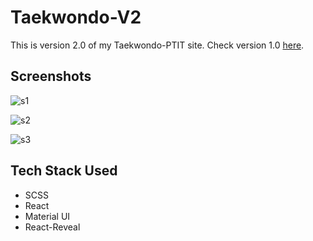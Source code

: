 # Taekwondo-V2
This is version 2.0 of my Taekwondo-PTIT site. Check version 1.0 [here](https://github.com/thanhcongbui97/taekwondo).

## Screenshots

![s1](https://user-images.githubusercontent.com/60403638/98486503-9e5d4d00-2243-11eb-96ab-e5f284300206.jpg)



![s2](https://user-images.githubusercontent.com/60403638/98486508-a3220100-2243-11eb-8380-5f9ec574a797.jpg)



![s3](https://user-images.githubusercontent.com/60403638/98486510-a5845b00-2243-11eb-9223-097d637d8fde.jpg)


## Tech Stack Used

* SCSS
* React
* Material UI
* React-Reveal
